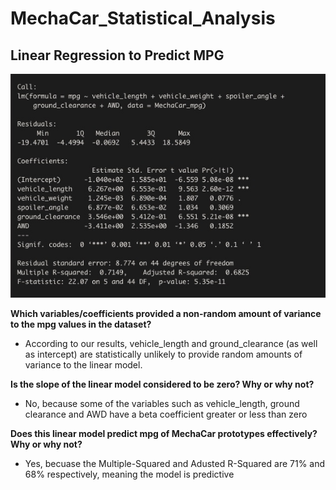 # MechaCar_Statistical_Analysis

## Linear Regression to Predict MPG
![](https://github.com/vjtrom/MechaCar_Statistical_Analysis/blob/main/images/LM%20MechaCar_mpg.jpg)

**Which variables/coefficients provided a non-random amount of variance to the mpg values in the dataset?**
 - According to our results, vehicle_length and ground_clearance (as well as intercept) are statistically unlikely to provide random amounts of variance to the linear model. 

**Is the slope of the linear model considered to be zero? Why or why not?**
- No, because some of the variables such as vehicle_length, ground clearance and AWD have a beta coefficient greater or less than zero

**Does this linear model predict mpg of MechaCar prototypes effectively? Why or why not?**
- Yes, becuase the Multiple-Squared and Adusted R-Squared are 71% and 68% respectively, meaning the model is predictive


